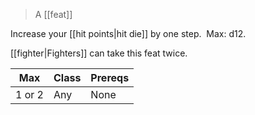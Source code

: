 > A [[feat]]

Increase your [[hit points|hit die]] by one step.  Max: d12.

[[fighter|Fighters]] can take this feat twice.

| Max    | Class | Prereqs |
| ------ | ----- | ------- |
| 1 or 2 | Any   | None    |
